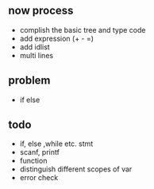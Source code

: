 
## now process
+ complish the basic tree and type code
+ add expression (+ - =)
+ add idlist
+ multi lines
## problem
+ if else
## todo
+ if, else ,while etc. stmt
+ scanf, printf
+ function
+ distinguish different scopes of var
+ error check